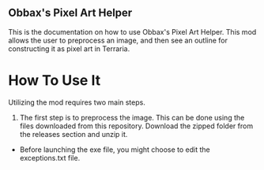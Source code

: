 ## Obbax's Pixel Art Helper
This is the documentation on how to use Obbax's Pixel Art Helper. This mod allows the user to preprocess an image, and then see an outline for constructing it as pixel art in Terraria.
# How To Use It
Utilizing the mod requires two main steps.
1) The first step is to preprocess the image. This can be done using the files downloaded from this repository. Download the zipped folder from the releases section and unzip it.
- Before launching the exe file, you might choose to edit the exceptions.txt file.
